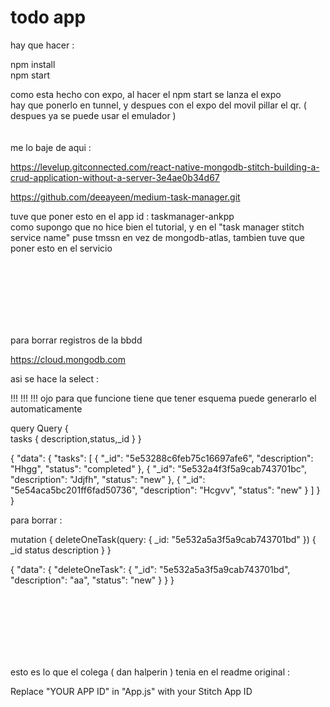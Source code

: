# todo app

hay que hacer :

npm install
<br>
npm start

como esta hecho con expo, al hacer el npm start se lanza el expo
<br>
hay que ponerlo en tunnel, y despues con el expo del movil pillar el qr. ( despues ya se puede usar el emulador ) 
<br><br><br>
me lo baje de aqui :

https://levelup.gitconnected.com/react-native-mongodb-stitch-building-a-crud-application-without-a-server-3e4ae0b34d67
 
https://github.com/deeayeen/medium-task-manager.git


tuve que poner esto en el app id : taskmanager-ankpp
<br>
como supongo que no hice bien el tutorial, y en el "task manager stitch service name" puse tmssn en vez de mongodb-atlas, tambien tuve que poner esto en el servicio
  
 
 

<br><br><br><br><br><br>



 
 
para borrar registros de la bbdd
 
https://cloud.mongodb.com
 
  
 
asi se hace la select : 
 
  
 
!!! !!! !!! ojo
para que funcione tiene que tener esquema
puede generarlo el automaticamente
 
  
 
query Query {  
  tasks {
    description,status,_id
  }
}
 
  
 
 {
  "data": {
    "tasks": [
      {
        "_id": "5e53288c6feb75c16697afe6",
        "description": "Hhgg",
        "status": "completed"
      },
      {
        "_id": "5e532a4f3f5a9cab743701bc",
        "description": "Jdjfh",
        "status": "new"
      },
      {
        "_id": "5e54aca5bc201ff6fad50736",
        "description": "Hcgvv",
        "status": "new"
      }
    ]
  }
}
 
  
 
  
 
para borrar : 
 
mutation {
  deleteOneTask(query: { _id: "5e532a5a3f5a9cab743701bd" }) {
    _id   status  description
  }
}
  
 
 {
  "data": {
    "deleteOneTask": {
      "_id": "5e532a5a3f5a9cab743701bd",
      "description": "aa",
      "status": "new"
    }
  }
}
 
 


<br><br><br><br><br><br>

















esto es lo que el colega ( dan halperin ) tenia en el readme original :

Replace "YOUR APP ID" in "App.js" with your Stitch App ID






